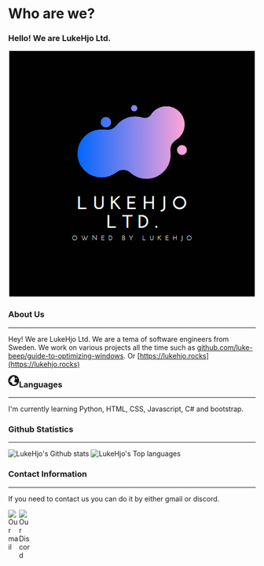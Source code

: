 # Who are we?

### Hello! We are LukeHjo Ltd.

<div align="center">
  <img src="reallukehjo.png">
</div>

### About Us
---

Hey! We are LukeHjo Ltd. We are a tema of software engineers from Sweden. 
We work on various projects all the time such as [github.com/luke-beep/guide-to-optimizing-windows](https://github.com/luke-beep/guide-to-optimizing-windows). Or [https://lukehjo.rocks](https://lukehjo.rocks)

[<img align="left" alt="Our's Portfolio" width="22px" src="https://raw.githubusercontent.com/iconic/open-iconic/master/svg/globe.svg" />](https://lukehjo.rocks/)


### Languages 

---
I'm currently learning Python, HTML, CSS, Javascript, C# and bootstrap.

### Github Statistics

---
![LukeHjo's Github stats](https://github-readme-stats.vercel.app/api?username=luke-beep&show_icons=true&theme=tokyonight)
![LukeHjo's Top languages](https://github-readme-stats.vercel.app/api/top-langs/?username=luke-beep&theme=tokyonight)


### Contact Information

---

If you need to contact us you can do it by either gmail or discord.

[<img align="left" alt="Our mail" width="22px" src="https://cdn.jsdelivr.net/npm/simple-icons@v3/icons/gmail.svg" />](mailto:beep@lukehjo.tech.com)
[<img align="left" alt="Our Discord" width="22px" src="https://cdn.jsdelivr.net/npm/simple-icons@v3/icons/discord.svg" />](https://discord.gg/ndjNzKCmff)
